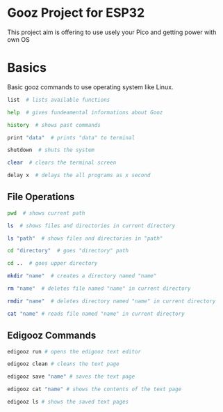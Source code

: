 # Gooz Project for ESP32
This project aim is offering to use usely your Pico and getting power with own OS

# Basics

Basic gooz commands to use operating system like Linux.

```bash
list  # lists available functions

help  # gives fundeamental informations about Gooz

history  # shows past commands

print "data"  # prints "data" to terminal

shutdown  # shuts the system

clear  # clears the terminal screen

delay x  # delays the all programs as x second
```

## File Operations

```bash
pwd  # shows current path

ls  # shows files and directories in current directory

ls "path"  # shows files and directories in "path"

cd "directory"  # goes "directory" path

cd ..  # goes upper directory

mkdir "name"  # creates a directory named "name"

rm "name"  # deletes file named "name" in current directory 

rmdir "name"  # deletes directory named "name" in current directory 

cat "name" # reads file named "name" in current directory
```

## Edigooz Commands

```bash
edigooz run # opens the edigooz text editor

edigooz clean # cleans the text page

edigooz save "name" # saves the text page

edigooz cat "name" # shows the contents of the text page

edigooz ls # shows the saved text pages
```

